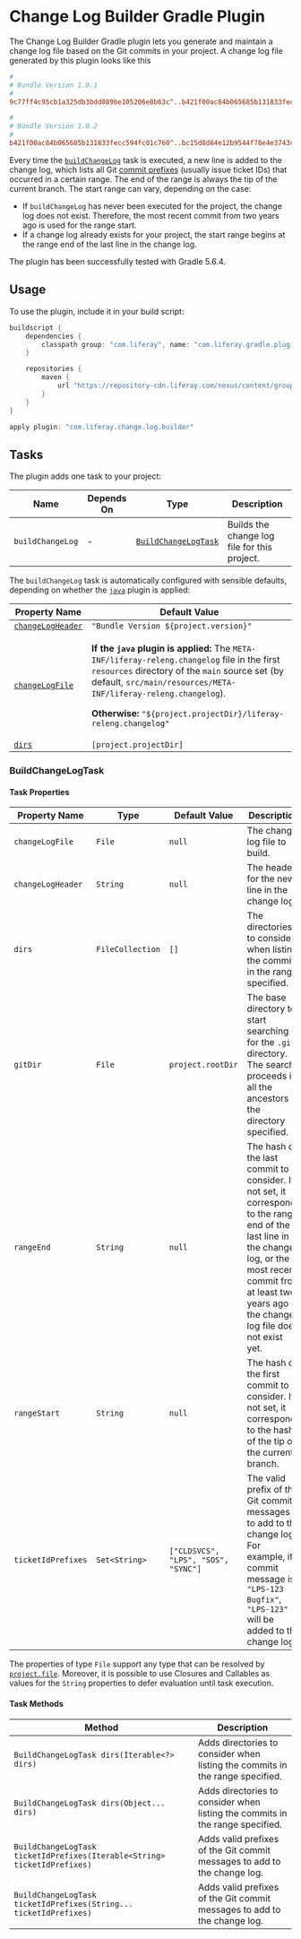 # Change Log Builder Gradle Plugin

The Change Log Builder Gradle plugin lets you generate and maintain a
change log file based on the Git commits in your project. A change log file
generated by this plugin looks like this

```ini
#
# Bundle Version 1.0.1
#
9c77ff4c95cb1a325db3bdd089be105206e8b63c^..b421f00ac84b065685b131833fecc594fc01c760=LPS-123 LPS-1321

#
# Bundle Version 1.0.2
#
b421f00ac84b065685b131833fecc594fc01c760^..bc15d8d84e12b9544f78e4e3743c510dbaec2d89=LPS-456
```

Every time the [`buildChangeLog`](#buildchangelog) task is executed, a new line
is added to the change log, which lists all Git [commit prefixes](#ticketidprefixes)
(usually issue ticket IDs) that occurred in a certain range. The end of the
range is always the tip of the current branch. The start range can vary,
depending on the case:

- If `buildChangeLog` has never been executed for the project, the change log
does not exist. Therefore, the most recent commit from two years ago is used for
the range start.
- If a change log already exists for your project, the start range begins at the
range end of the last line in the change log.

The plugin has been successfully tested with Gradle 5.6.4.

## Usage

To use the plugin, include it in your build script:

```gradle
buildscript {
	dependencies {
		classpath group: "com.liferay", name: "com.liferay.gradle.plugins.change.log.builder", version: "1.1.4"
	}

	repositories {
		maven {
			url "https://repository-cdn.liferay.com/nexus/content/groups/public"
		}
	}
}

apply plugin: "com.liferay.change.log.builder"
```

## Tasks

The plugin adds one task to your project:

Name | Depends On | Type | Description
---- | ---------- | ---- | -----------
<a name="buildchangelog"></a>`buildChangeLog` | \- | [`BuildChangeLogTask`](#buildchangelogtask) | Builds the change log file for this project.

The `buildChangeLog` task is automatically configured with sensible defaults,
depending on whether the [`java`](https://docs.gradle.org/current/userguide/java_plugin.html)
plugin is applied:

Property Name | Default Value
------------- | -------------
[`changeLogHeader`](#changelogheader) | `"Bundle Version ${project.version}"`
[`changeLogFile`](#changelogfile) | <p>**If the `java` plugin is applied:** The `META-INF/liferay-releng.changelog` file in the first `resources` directory of the `main` source set (by default, `src/main/resources/META-INF/liferay-releng.changelog`).</p><p>**Otherwise:** `"${project.projectDir}/liferay-releng.changelog"`</p>
[`dirs`](#dirs) | `[project.projectDir]`

### BuildChangeLogTask

#### Task Properties

Property Name | Type | Default Value | Description
------------- | ---- | ------------- | -----------
<a name="changelogfile"></a>`changeLogFile` | `File` | `null` | The change log file to build.
<a name="changelogheader"></a>`changeLogHeader` | `String` | `null` | The header for the new line in the change log.
<a name="dirs"></a>`dirs` | `FileCollection` | `[]` | The directories to consider when listing the commits in the range specified.
`gitDir` | `File` | `project.rootDir` | The base directory to start searching for the `.git` directory. The search proceeds in all the ancestors of the directory specified.
`rangeEnd` | `String` | `null` | The hash of the last commit to consider. If not set, it corresponds to the range end of the last line in the change log, or the most recent commit from at least two years ago if the change log file does not exist yet.
`rangeStart` | `String` | `null` | The hash of the first commit to consider. If not set, it corresponds to the hash of the tip of the current branch.
<a name="ticketidprefixes"></a>`ticketIdPrefixes` | `Set<String>` | `["CLDSVCS", "LPS", "SOS", "SYNC"]` | The valid prefix of the Git commit messages to add to the change log. For example, if a commit message is `"LPS-123 Bugfix"`, `"LPS-123"` will be added to the change log.

The properties of type `File` support any type that can be resolved by [`project.file`](https://docs.gradle.org/current/dsl/org.gradle.api.Project.html#org.gradle.api.Project:file(java.css.Object)).
Moreover, it is possible to use Closures and Callables as values for the
`String` properties to defer evaluation until task execution.

#### Task Methods

Method | Description
------ | -----------
`BuildChangeLogTask dirs(Iterable<?> dirs)` | Adds directories to consider when listing the commits in the range specified.
`BuildChangeLogTask dirs(Object... dirs)` | Adds directories to consider when listing the commits in the range specified.
`BuildChangeLogTask ticketIdPrefixes(Iterable<String> ticketIdPrefixes)` | Adds valid prefixes of the Git commit messages to add to the change log.
`BuildChangeLogTask ticketIdPrefixes(String... ticketIdPrefixes)` | Adds valid prefixes of the Git commit messages to add to the change log.